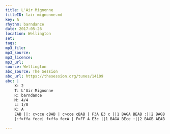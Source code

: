 ```yaml
---
title: L'Air Mignonne
titleID: lair-mignonne.md
key: A
rhythm: barndance
date: 2017-05-26
location: Wellington 
set: 
tags: 
mp3_file: 
mp3_source: 
mp3_licence: 
mp3_url: 
source: Wellington
abc_source: The Session
abc_url: https://thesession.org/tunes/14109
abc: |
    X: 2
    T: L'Air Mignonne
    R: barndance
    M: 4/4
    L: 1/8
    K: A
    EAB ||: c>cce cBAB | c>cce cBAB | F3A E3 c ||1 BAGA BEAB :||2 BAGB ABce ||
    |:f>ffa fece| f>ffa fecA | F>FF A E3c ||1 BAGA BEce :||2 BAGB AEAB |]

---
```

